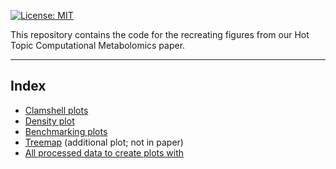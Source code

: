 [![License: MIT](https://img.shields.io/badge/License-MIT-yellow.svg)](./LICENSE)

This repository contains the code for the recreating figures from our Hot Topic Computational Metabolomics paper.

---

## Index
- [Clamshell plots](./clamshell)
- [Density plot](./density)
- [Benchmarking plots](./benchmarking)
- [Treemap](./figure_additional_treemap/) (additional plot; not in paper)
- [All processed data to create plots with](figures_data)
